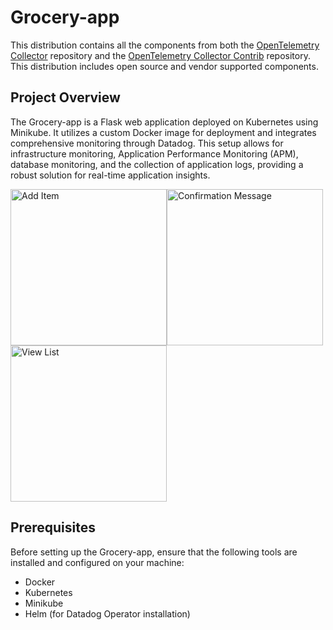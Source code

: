 # Grocery-app

This distribution contains all the components from both the [OpenTelemetry Collector](https://github.com/open-telemetry/opentelemetry-collector) repository and the [OpenTelemetry Collector Contrib](https://github.com/open-telemetry/opentelemetry-collector-contrib) repository. This distribution includes open source and vendor supported components.

## Project Overview
The Grocery-app is a Flask web application deployed on Kubernetes using Minikube. It utilizes a custom Docker image for deployment and integrates comprehensive monitoring through Datadog. This setup allows for infrastructure monitoring, Application Performance Monitoring (APM), database monitoring, and the collection of application logs, providing a robust solution for real-time application insights.

<img width="250" height="250" alt="Add Item" src="https://github.com/user-attachments/assets/7e5854af-7fea-4c51-b4fc-b0fe4fe959e3"><img width="250" height="250" alt="Confirmation Message" src="https://github.com/user-attachments/assets/dbd257f1-f29c-4967-a783-53ee4d0bfe9e"><img width="250" height="250" alt="View List" src="https://github.com/user-attachments/assets/0890d539-9753-42bc-8d65-eae6ec42dfee">



## Prerequisites
Before setting up the Grocery-app, ensure that the following tools are installed and configured on your machine:
- Docker
- Kubernetes
- Minikube
- Helm (for Datadog Operator installation)

